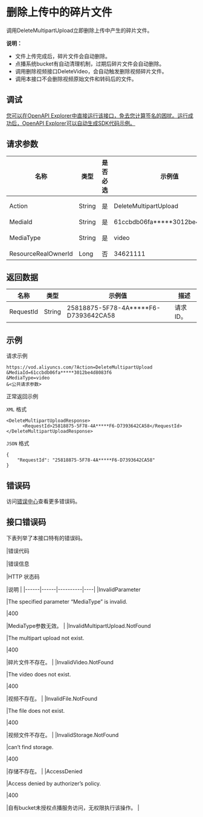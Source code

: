 # 删除上传中的碎片文件

调用DeleteMultipartUpload立即删除上传中产生的碎片文件。

**说明：**

-   文件上传完成后，碎片文件会自动删除。
-   点播系统bucket有自动清理机制，过期后碎片文件会自动删除。
-   调用删除视频接口DeleteVideo，会自动触发删除视频碎片文件。
-   调用本接口不会删除视频原始文件和转码后的文件。

## 调试

[您可以在OpenAPI Explorer中直接运行该接口，免去您计算签名的困扰。运行成功后，OpenAPI Explorer可以自动生成SDK代码示例。](https://api.aliyun.com/#product=vod&api=DeleteMultipartUpload&type=RPC&version=2017-03-21)

## 请求参数

|名称|类型|是否必选|示例值|描述|
|--|--|----|---|--|
|Action|String|是|DeleteMultipartUpload|系统规定参数。取值：**DeleteMultipartUpload**。 |
|MediaId|String|是|61ccbdb06fa\*\*\*\*\*3012be4d8083f6|媒体ID。 |
|MediaType|String|是|video|媒体类型。取值固定为：**video**（音视频）。 |
|ResourceRealOwnerId|Long|否|34621111|资源所有者ID。 |

## 返回数据

|名称|类型|示例值|描述|
|--|--|---|--|
|RequestId|String|25818875-5F78-4A\*\*\*\*\*F6-D7393642CA58|请求ID。 |

## 示例

请求示例

```
https://vod.aliyuncs.com/?Action=DeleteMultipartUpload
&MediaId=61ccbdb06fa*****3012be4d8083f6
&MediaType=video
&<公共请求参数>
```

正常返回示例

`XML` 格式

```
<DeleteMultipartUploadResponse>
	  <RequestId>25818875-5F78-4A*****F6-D7393642CA58</RequestId>
</DeleteMultipartUploadResponse>
```

`JSON` 格式

```
{
    "RequestId": "25818875-5F78-4A*****F6-D7393642CA58"
}
```

## 错误码

访问[错误中心](https://error-center.aliyun.com/status/product/vod)查看更多错误码。

## 接口错误码

下表列举了本接口特有的错误码。

|错误代码

|错误信息

|HTTP 状态码

|说明 |
|------|------|----------|----|
|InvalidParameter

|The specified parameter “MediaType” is invalid.

|400

|MediaType参数无效。 |
|InvalidMultipartUpload.NotFound

|The multipart upload not exist.

|400

|碎片文件不存在。 |
|InvalidVideo.NotFound

|The video does not exist.

|400

|视频不存在。 |
|InvalidFile.NotFound

|The file does not exist.

|400

|视频文件不存在。 |
|InvalidStorage.NotFound

|can’t find storage.

|400

|存储不存在。 |
|AccessDenied

|Access denied by authorizer’s policy.

|400

|自有bucket未授权点播服务访问，无权限执行该操作。 |

